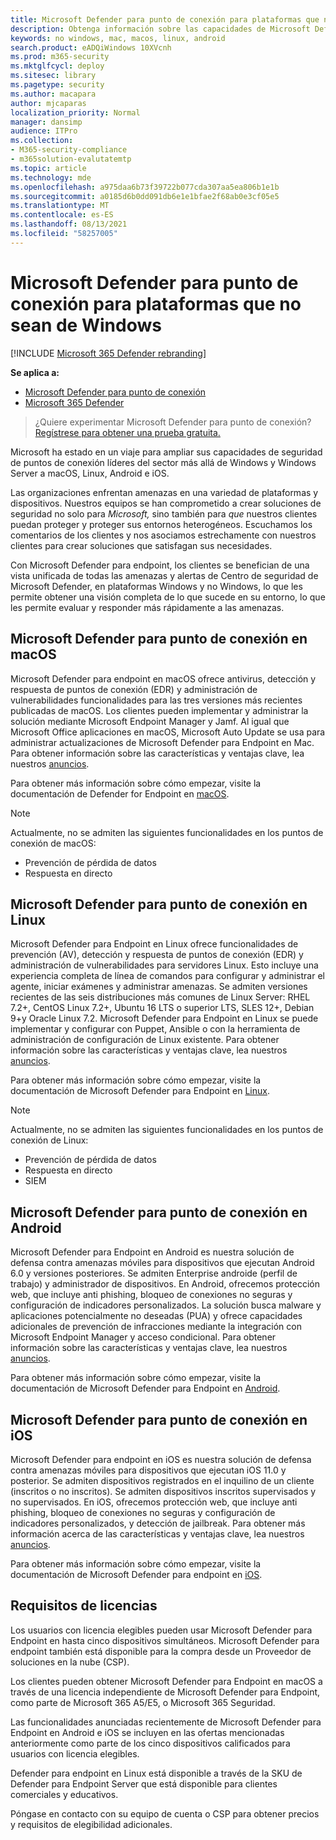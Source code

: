 ```yaml
---
title: Microsoft Defender para punto de conexión para plataformas que no sean de Windows
description: Obtenga información sobre las capacidades de Microsoft Defender para endpoints para plataformas que no Windows aplicaciones
keywords: no windows, mac, macos, linux, android
search.product: eADQiWindows 10XVcnh
ms.prod: m365-security
ms.mktglfcycl: deploy
ms.sitesec: library
ms.pagetype: security
ms.author: macapara
author: mjcaparas
localization_priority: Normal
manager: dansimp
audience: ITPro
ms.collection:
- M365-security-compliance
- m365solution-evalutatemtp
ms.topic: article
ms.technology: mde
ms.openlocfilehash: a975daa6b73f39722b077cda307aa5ea806b1e1b
ms.sourcegitcommit: a0185d6b0dd091db6e1e1bfae2f68ab0e3cf05e5
ms.translationtype: MT
ms.contentlocale: es-ES
ms.lasthandoff: 08/13/2021
ms.locfileid: "58257005"
---
```

# <a name="microsoft-defender-for-endpoint-for-non-windows-platforms"></a>Microsoft Defender para punto de conexión para plataformas que no sean de Windows

[!INCLUDE [Microsoft 365 Defender rebranding](../../includes/microsoft-defender.md)]

**Se aplica a:**
- [Microsoft Defender para punto de conexión](https://go.microsoft.com/fwlink/p/?linkid=2154037)
- [Microsoft 365 Defender](https://go.microsoft.com/fwlink/?linkid=2118804)


> ¿Quiere experimentar Microsoft Defender para punto de conexión? [Regístrese para obtener una prueba gratuita.](https://signup.microsoft.com/create-account/signup?products=7f379fee-c4f9-4278-b0a1-e4c8c2fcdf7e&ru=https://aka.ms/MDEp2OpenTrial?ocid=docs-wdatp-exposedapis-abovefoldlink)

Microsoft ha estado en un viaje para ampliar sus capacidades de seguridad de puntos de conexión líderes del sector más allá de Windows y Windows Server a macOS, Linux, Android e iOS.

Las organizaciones enfrentan amenazas en una variedad de plataformas y dispositivos. Nuestros equipos se han comprometido a crear soluciones de seguridad no solo para *Microsoft,* sino también para *que* nuestros clientes puedan proteger y proteger sus entornos heterogéneos. Escuchamos los comentarios de los clientes y nos asociamos estrechamente con nuestros clientes para crear soluciones que satisfagan sus necesidades.

Con Microsoft Defender para endpoint, los clientes se benefician de una vista unificada de todas las amenazas y alertas de Centro de seguridad de Microsoft Defender, en plataformas Windows y no Windows, lo que les permite obtener una visión completa de lo que sucede en su entorno, lo que les permite evaluar y responder más rápidamente a las amenazas.

## <a name="microsoft-defender-for-endpoint-on-macos"></a>Microsoft Defender para punto de conexión en macOS 

Microsoft Defender para endpoint en macOS ofrece antivirus, detección y respuesta de puntos de conexión (EDR) y administración de vulnerabilidades funcionalidades para las tres versiones más recientes publicadas de macOS. Los clientes pueden implementar y administrar la solución mediante Microsoft Endpoint Manager y Jamf. Al igual que Microsoft Office aplicaciones en macOS, Microsoft Auto Update se usa para administrar actualizaciones de Microsoft Defender para Endpoint en Mac. Para obtener información sobre las características y ventajas clave, lea nuestros [anuncios](https://techcommunity.microsoft.com/t5/microsoft-defender-atp/bg-p/MicrosoftDefenderATPBlog/label-name/macOS).

Para obtener más información sobre cómo empezar, visite la documentación de Defender for Endpoint en [macOS](microsoft-defender-endpoint-mac.md).

>[!NOTE]
>Actualmente, no se admiten las siguientes funcionalidades en los puntos de conexión de macOS:
>- Prevención de pérdida de datos
>- Respuesta en directo


## <a name="microsoft-defender-for-endpoint-on-linux"></a>Microsoft Defender para punto de conexión en Linux

Microsoft Defender para Endpoint en Linux ofrece funcionalidades de prevención (AV), detección y respuesta de puntos de conexión (EDR) y administración de vulnerabilidades para servidores Linux. Esto incluye una experiencia completa de línea de comandos para configurar y administrar el agente, iniciar exámenes y administrar amenazas. Se admiten versiones recientes de las seis distribuciones más comunes de Linux Server: RHEL 7.2+, CentOS Linux 7.2+, Ubuntu 16 LTS o superior LTS, SLES 12+, Debian 9+y Oracle Linux 7.2. Microsoft Defender para Endpoint en Linux se puede implementar y configurar con Puppet, Ansible o con la herramienta de administración de configuración de Linux existente. Para obtener información sobre las características y ventajas clave, lea nuestros [anuncios](https://techcommunity.microsoft.com/t5/microsoft-defender-atp/bg-p/MicrosoftDefenderATPBlog/label-name/Linux).

Para obtener más información sobre cómo empezar, visite la documentación de Microsoft Defender para Endpoint en [Linux](microsoft-defender-endpoint-linux.md).

>[!NOTE]
>Actualmente, no se admiten las siguientes funcionalidades en los puntos de conexión de Linux:
>- Prevención de pérdida de datos
>- Respuesta en directo
>- SIEM



## <a name="microsoft-defender-for-endpoint-on-android"></a>Microsoft Defender para punto de conexión en Android

Microsoft Defender para Endpoint en Android es nuestra solución de defensa contra amenazas móviles para dispositivos que ejecutan Android 6.0 y versiones posteriores. Se admiten Enterprise androide (perfil de trabajo) y administrador de dispositivos. En Android, ofrecemos protección web, que incluye anti phishing, bloqueo de conexiones no seguras y configuración de indicadores personalizados. La solución busca malware y aplicaciones potencialmente no deseadas (PUA) y ofrece capacidades adicionales de prevención de infracciones mediante la integración con Microsoft Endpoint Manager y acceso condicional. Para obtener información sobre las características y ventajas clave, lea nuestros [anuncios](https://techcommunity.microsoft.com/t5/microsoft-defender-atp/bg-p/MicrosoftDefenderATPBlog/label-name/Android).

Para obtener más información sobre cómo empezar, visite la documentación de Microsoft Defender para Endpoint en [Android](microsoft-defender-endpoint-android.md).

## <a name="microsoft-defender-for-endpoint-on-ios"></a>Microsoft Defender para punto de conexión en iOS

Microsoft Defender para endpoint en iOS es nuestra solución de defensa contra amenazas móviles para dispositivos que ejecutan iOS 11.0 y posterior. Se admiten dispositivos registrados en el inquilino de un cliente (inscritos o no inscritos). Se admiten dispositivos inscritos supervisados y no supervisados. En iOS, ofrecemos protección web, que incluye anti phishing, bloqueo de conexiones no seguras y configuración de indicadores personalizados, y detección de jailbreak. Para obtener más información acerca de las características y ventajas clave, lea nuestros [anuncios](https://techcommunity.microsoft.com/t5/microsoft-defender-for-endpoint/bg-p/MicrosoftDefenderATPBlog/label-name/iOS). 

Para obtener más información sobre cómo empezar, visite la documentación de Microsoft Defender para endpoint en [iOS](microsoft-defender-endpoint-ios.md).

## <a name="licensing-requirements"></a>Requisitos de licencias 

Los usuarios con licencia elegibles pueden usar Microsoft Defender para Endpoint en hasta cinco dispositivos simultáneos. Microsoft Defender para endpoint también está disponible para la compra desde un Proveedor de soluciones en la nube (CSP).

Los clientes pueden obtener Microsoft Defender para Endpoint en macOS a través de una licencia independiente de Microsoft Defender para Endpoint, como parte de Microsoft 365 A5/E5, o Microsoft 365 Seguridad.

Las funcionalidades anunciadas recientemente de Microsoft Defender para Endpoint en Android e iOS se incluyen en las ofertas mencionadas anteriormente como parte de los cinco dispositivos calificados para usuarios con licencia elegibles.

Defender para endpoint en Linux está disponible a través de la SKU de Defender para Endpoint Server que está disponible para clientes comerciales y educativos.

Póngase en contacto con su equipo de cuenta o CSP para obtener precios y requisitos de elegibilidad adicionales.
